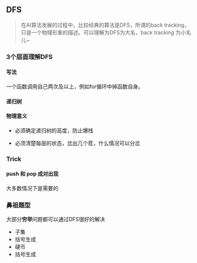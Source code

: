 ## DFS

> 在AI算法发展的过程中，比较经典的算法是DFS，所谓的back tracking，只是一个物理形象的描述。可以理解为DFS为大名，back tracking 为小名儿~

### 3个层面理解DFS

#### 写法

一个函数调用自己两次及以上，例如for循环中掉函数自身。

#### 递归树

#### 物理意义

- 必须确定递归树的高度，防止爆栈

- 必须清楚每层的状态，岔出几个茬，什么情况可以分岔

### Trick

#### push 和 pop 成对出现

大多数情况下是需要的

### 鼻祖题型

大部分**穷举**问题都可以通过DFS很好的解决

- 子集
- 括号生成
- 硬币
- 括号生成